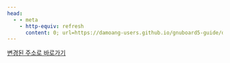 ```yaml
---
head:
  - - meta
    - http-equiv: refresh
      content: 0; url=https://damoang-users.github.io/gnuboard5-guide/developers/make_skin.html
---
```


[변경된 주소로 바로가기](https://damoang-users.github.io/gnuboard5-guide/developers/make_skin.html)
